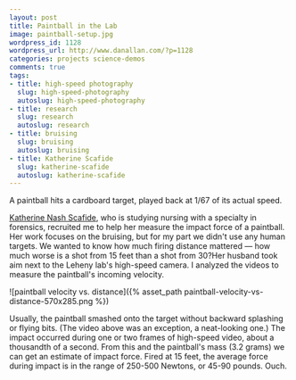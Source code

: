 ```yaml
---
layout: post
title: Paintball in the Lab
image: paintball-setup.jpg
wordpress_id: 1128
wordpress_url: http://www.danallan.com/?p=1128
categories: projects science-demos
comments: true
tags:
- title: high-speed photography
  slug: high-speed-photography
  autoslug: high-speed-photography
- title: research
  slug: research
  autoslug: research
- title: bruising
  slug: bruising
  autoslug: bruising
- title: Katherine Scafide
  slug: katherine-scafide
  autoslug: katherine-scafide
---
```

A paintball hits a cardboard target, played back at 1/67 of its actual speed.

[Katherine Nash Scafide](http://explore.georgetown.edu/people/nashk/), who is studying nursing with a specialty in forensics, recruited me to help her measure the impact force of a paintball. Her work focuses on the bruising, but for my part we didn't use any human targets. We wanted to know how much firing distance mattered — how much worse is a shot from 15 feet than a shot from 30?Her husband took aim next to the Leheny lab's high-speed camera. I analyzed the videos to measure the paintball's incoming velocity.

![paintball velocity vs. distance]({% asset_path paintball-velocity-vs-distance-570x285.png %})

Usually, the paintball smashed onto the target without backward splashing or flying bits. (The video above was an exception, a neat-looking one.) The impact occurred during one or two frames of high-speed video, about a thousandth of a second. From this and the paintball's mass (3.2 grams) we can get an estimate of impact force. Fired at 15 feet, the average force during impact is in the range of 250-500 Newtons, or 45-90 pounds. Ouch.
